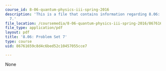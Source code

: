 ```yaml
---
course_id: 8-06-quantum-physics-iii-spring-2016
description: 'This is a file that contains information regarding 8.06: Problem set
  7.'
file_location: /coursemedia/8-06-quantum-physics-iii-spring-2016/86761659c8d4c6bed52c10457055cce7_MIT8_06S16_ps7.pdf
file_type: application/pdf
layout: pdf
title: '8.06: Problem Set 7'
type: course
uid: 86761659c8d4c6bed52c10457055cce7

---
```

None